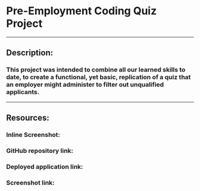 # Pre-Employment Coding Quiz Project
---------------------------------------
## Description:

### This project was intended to combine all our learned skills to date, to create a functional, yet basic, replication of a quiz that an employer might administer to filter out unqualified applicants.
-----------------------------------------
## Resources:

### Inline Screenshot: 

### GitHub repository link: 

### Deployed application link: 

### Screenshot link: 